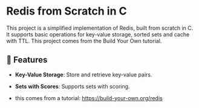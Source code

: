 # Redis from Scratch in C

This project is a simplified implementation of Redis, built from scratch in C. It supports basic operations for key-value storage, sorted sets and cache with TTL. This project comes from the Build Your Own tutorial.

## 📌 Features
- **Key-Value Storage**: Store and retrieve key-value pairs.
- **Sets with Scores**: Supports sets with scoring.

- this comes from a tutorial: https://build-your-own.org/redis
